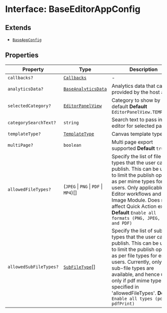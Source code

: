 # Interface: BaseEditorAppConfig

## Extends

- [`BaseAppConfig`](../../../DesignConfig.types/interfaces/base-app-config.md)

## Properties

| Property | Type | Description | Inherited from |
| ------ | ------ | ------ | ------ |
| `callbacks?` | [`Callbacks`](../../../Callbacks.types/interfaces/Callbacks.md) | - | [`BaseAppConfig`](../../../DesignConfig.types/interfaces/BaseAppConfig.md).`callbacks` |
| `analyticsData?` | [`BaseAnalyticsData`](../../../AppConfig.types/type-aliases/BaseAnalyticsData.md) | Analytics data that can be provided by the host app | [`BaseAppConfig`](../../../DesignConfig.types/interfaces/BaseAppConfig.md).`analyticsData` |
| `selectedCategory?` | [`EditorPanelView`](../../../AppConfig.types/enumerations/EditorPanelView.md) | Category to show by default **Default** `EditorPanelView.TEMPLATES` | - |
| `categorySearchText?` | `string` | Search text to pass in the editor for selected panel. | - |
| `templateType?` | [`TemplateType`](../../../AppConfig.types/enumerations/template-type.md) | Canvas template type | - |
| `multiPage?` | `boolean` | Multi page export supported **Default** `true` | - |
| `allowedFileTypes?` | (`JPEG` \| `PNG` \| `PDF` \| `MP4`)[] | Specify the list of file types that the user can publish. This can be used to limit the publish options as per mime types for end users. Only applicable for Editor workflows and Edit Image Module. Does not affect Quick Action export. **Default** `Enable all formats (PNG, JPEG, MP4 and PDF)` | - |
| `allowedSubFileTypes?` | [`SubFileType`](../../../Asset.types/enumerations/sub-file-type.md)[] | Specify the list of sub-file types that the user can publish. This can be used to limit the publish options as per file types for end users. Currently, only PDF sub-file types are available, and hence used only if pdf mime type is specified in 'allowedFileTypes'. **Default** `Enable all types (pdf and pdfPrint)` | - |
